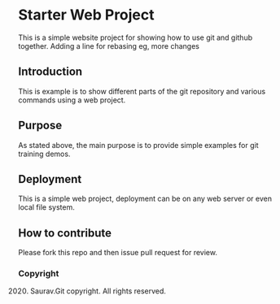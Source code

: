 # Starter Web Project

This is a simple website project for showing how to use git and github together. Adding a line for rebasing eg, more changes

## Introduction

This is example is to show different parts of the git repository and various commands using a web project.

## Purpose

As stated above, the main purpose is to provide simple examples for git training demos.

## Deployment

This is a simple web project, deployment can be on any web server or even local file system.

## How to contribute

Please fork this repo and then issue pull request for review.

### Copyright

2020. Saurav.Git copyright. All rights reserved.